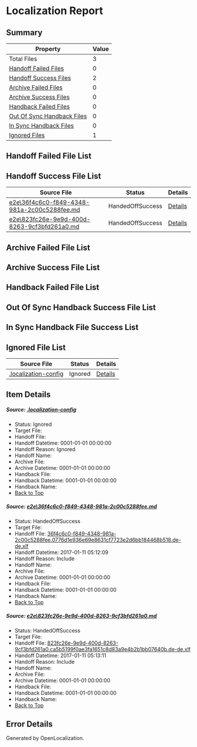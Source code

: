 # <a name='report-top'></a> Localization Report

## Summary
 Property | Value 
 -------- | ----- 
 Total Files | 3
[ Handoff Failed Files ](#handoff-failed-list)| 0
[ Handoff Success Files ](#handoff-success-list)| 2
[ Archive Failed Files ](#archive-failed-list)| 0
[ Archive Success Files ](#archive-success-list)| 0
[ Handback Failed Files ](#handback-failed-list)| 0
[ Out Of Sync Handback Files ](#outofsync-handback-success-list)| 0
[ In Sync Handback Files ](#insync-handback-success-list)| 0
[ Ignored Files ](#ignored-list)| 1

## <a name='handoff-failed-list'></a> Handoff Failed File List

## <a name='handoff-success-list'></a> Handoff Success File List
 Source File | Status | Details 
 ----------- | ------ | ------- 
 [e2e\36f4c6c0-f849-4348-981a-2c00c5288fee.md](https://github.com/OpenLocalizationTestOrg/ol-test0/blob/813d6129f8dbf0718484790166074dc96dab9f85/e2e/36f4c6c0-f849-4348-981a-2c00c5288fee.md) | HandedOffSuccess | [Details](#21c0e9f3ed0d7f7cedb1d2307d493dda764a6f491)
 [e2e\823fc26e-9e9d-400d-8263-9cf3bfd261a0.md](https://github.com/OpenLocalizationTestOrg/ol-test0/blob/813d6129f8dbf0718484790166074dc96dab9f85/e2e/823fc26e-9e9d-400d-8263-9cf3bfd261a0.md) | HandedOffSuccess | [Details](#27586c05fdb1f41878b30d6d28c20f473b27a6692)

## <a name='archive-failed-list'></a> Archive Failed File List

## <a name='archive-success-list'></a> Archive Success File List

## <a name='handback-failed-list'></a> Handback Failed File List

## <a name='outofsync-handback-success-list'></a> Out Of Sync Handback Success File List

## <a name='insync-handback-success-list'></a> In Sync Handback File Success List

## <a name='ignored-list'></a> Ignored File List
 Source File | Status | Details 
 ----------- | ------ | ------- 
 [.localization-config](https://github.com/OpenLocalizationTestOrg/ol-test0/blob/813d6129f8dbf0718484790166074dc96dab9f85/.localization-config) | Ignored | [Details](#cb0632cf59c1387fc1742bfb9fa3c47f87e2e5c90)

## Item Details
##### <a name='cb0632cf59c1387fc1742bfb9fa3c47f87e2e5c90'></a> Source: [.localization-config](https://github.com/OpenLocalizationTestOrg/ol-test0/blob/813d6129f8dbf0718484790166074dc96dab9f85/.localization-config)
* Status: Ignored
* Target File: 
* Handoff File: 
* Handoff Datetime: 0001-01-01 00:00:00
* Handoff Reason: Ignored
* Handoff Name: 
* Archive File: 
* Archive Datetime: 0001-01-01 00:00:00
* Handback File: 
* Handback Datetime: 0001-01-01 00:00:00
* Handback Name: 
* [Back to Top](#report-top)

##### <a name='21c0e9f3ed0d7f7cedb1d2307d493dda764a6f491'></a> Source: [e2e\36f4c6c0-f849-4348-981a-2c00c5288fee.md](https://github.com/OpenLocalizationTestOrg/ol-test0/blob/813d6129f8dbf0718484790166074dc96dab9f85/e2e/36f4c6c0-f849-4348-981a-2c00c5288fee.md)
* Status: HandedOffSuccess
* Target File: 
* Handoff File: [36f4c6c0-f849-4348-981a-2c00c5288fee.0776d1e936e69e8631cf7723e2d6bb184468b518.de-de.xlf](https://github.com/OpenLocalizationTestOrg/ol-test0-handoff/blob/ba5926fc5e7819c7336efca94f511619cae5b625/ol-handoff/OpenLocalizationTestOrg/ol-test0-dede/shujia/ht/36f4c6c0-f849-4348-981a-2c00c5288fee.0776d1e936e69e8631cf7723e2d6bb184468b518.de-de.xlf)
* Handoff Datetime: 2017-01-11 05:12:09
* Handoff Reason: Include
* Handoff Name: 
* Archive File: 
* Archive Datetime: 0001-01-01 00:00:00
* Handback File: 
* Handback Datetime: 0001-01-01 00:00:00
* Handback Name: 
* [Back to Top](#report-top)

##### <a name='27586c05fdb1f41878b30d6d28c20f473b27a6692'></a> Source: [e2e\823fc26e-9e9d-400d-8263-9cf3bfd261a0.md](https://github.com/OpenLocalizationTestOrg/ol-test0/blob/813d6129f8dbf0718484790166074dc96dab9f85/e2e/823fc26e-9e9d-400d-8263-9cf3bfd261a0.md)
* Status: HandedOffSuccess
* Target File: 
* Handoff File: [823fc26e-9e9d-400d-8263-9cf3bfd261a0.ca5b5199f0ae3fa1651c8d83a9e4b2b1bb07640b.de-de.xlf](https://github.com/OpenLocalizationTestOrg/ol-test0-handoff/blob/a292dd50d6f05386d10a0c9df1dd5ee45b7541dd/ol-handoff/OpenLocalizationTestOrg/ol-test0-dede/shujia/ht/823fc26e-9e9d-400d-8263-9cf3bfd261a0.ca5b5199f0ae3fa1651c8d83a9e4b2b1bb07640b.de-de.xlf)
* Handoff Datetime: 2017-01-11 05:13:11
* Handoff Reason: Include
* Handoff Name: 
* Archive File: 
* Archive Datetime: 0001-01-01 00:00:00
* Handback File: 
* Handback Datetime: 0001-01-01 00:00:00
* Handback Name: 
* [Back to Top](#report-top)


## Error Details

Generated by OpenLocalization.
